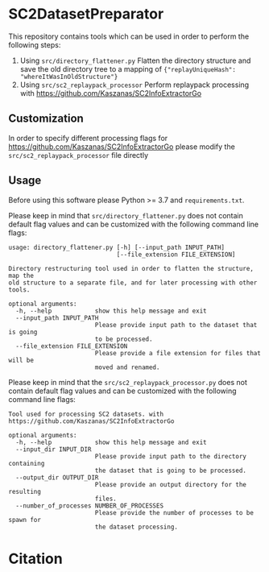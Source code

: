 # SC2DatasetPreparator

This repository contains tools which can be used in order to perform the following steps:

1. Using ```src/directory_flattener.py``` Flatten the directory structure and save the old directory tree to a mapping of ```{"replayUniqueHash": "whereItWasInOldStructure"}```
2. Using ```src/sc2_replaypack_processor``` Perform replaypack processing with https://github.com/Kaszanas/SC2InfoExtractorGo

## Customization

In order to specify different processing flags for https://github.com/Kaszanas/SC2InfoExtractorGo please modify the ```src/sc2_replaypack_processor``` file directly

## Usage

Before using this software please Python >= 3.7 and ```requirements.txt```.

Please keep in mind that ```src/directory_flattener.py``` does not contain default flag values and can be customized with the following command line flags:

```
usage: directory_flattener.py [-h] [--input_path INPUT_PATH]
                              [--file_extension FILE_EXTENSION]

Directory restructuring tool used in order to flatten the structure, map the
old structure to a separate file, and for later processing with other tools.

optional arguments:
  -h, --help            show this help message and exit
  --input_path INPUT_PATH
                        Please provide input path to the dataset that is going
                        to be processed.
  --file_extension FILE_EXTENSION
                        Please provide a file extension for files that will be
                        moved and renamed.
```


Please keep in mind that the  ```src/sc2_replaypack_processor.py``` does not contain default flag values and can be customized with the following command line flags:

```
Tool used for processing SC2 datasets. with
https://github.com/Kaszanas/SC2InfoExtractorGo

optional arguments:
  -h, --help            show this help message and exit
  --input_dir INPUT_DIR
                        Please provide input path to the directory containing
                        the dataset that is going to be processed.
  --output_dir OUTPUT_DIR
                        Please provide an output directory for the resulting
                        files.
  --number_of_processes NUMBER_OF_PROCESSES
                        Please provide the number of processes to be spawn for
                        the dataset processing.
```

# Citation